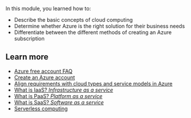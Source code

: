 In this module, you learned how to:

- Describe the basic concepts of cloud computing
- Determine whether Azure is the right solution for their business needs
- Differentiate between the different methods of creating an Azure subscription

## Learn more

- [Azure free account FAQ](https://azure.microsoft.com/free/free-account-faq/?azure-portal=true)
- [Create an Azure account](https://docs.microsoft.com/learn/modules/create-an-azure-account/?azure-portal=true)
- [Align requirements with cloud types and service models in Azure](https://docs.microsoft.com/learn/modules/align-requirements-in-azure/?azure-portal=true)
- [What is IaaS? _Infrastructure as a service_](https://azure.microsoft.com/overview/what-is-iaas/?azure-portal=true)
- [What is PaaS? _Platform as a service_](https://azure.microsoft.com/overview/what-is-paas/?azure-portal=true)
- [What is SaaS? _Software as a service_](https://azure.microsoft.com/overview/what-is-saas/?azure-portal=true)
- [Serverless computing](https://azure.microsoft.com/overview/serverless-computing/?azure-portal=true)

